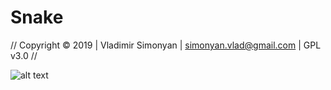 # Snake
//   Copyright © 2019 | Vladimir Simonyan | simonyan.vlad@gmail.com | GPL v3.0   //


![alt text](https://repository-images.githubusercontent.com/221849502/c4185900-078b-11ea-8c7c-fd4bec1bf2cf)
